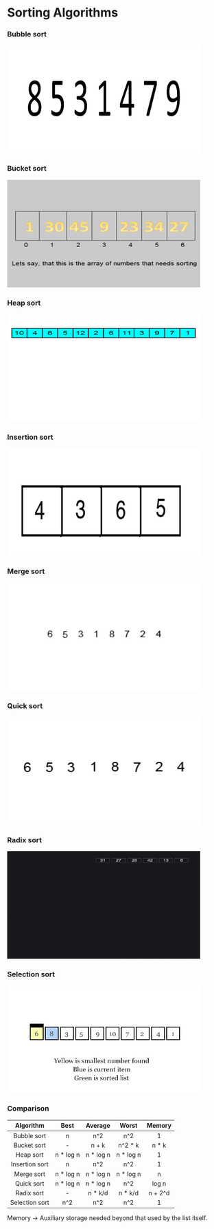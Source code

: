 # Sorting Algorithms

### Bubble sort
<img src="animations/bubble_sort.gif" width="450" height="250"/>

### Bucket sort
<img src="animations/bucket_sort.gif" width="450" height="250"/>

### Heap sort
<img src="animations/heap_sort.gif" width="450" height="250"/>

### Insertion sort
<img src="animations/insertion_sort.gif" width="450" height="250"/>

### Merge sort
<img src="animations/merge_sort.gif" width="450" height="250"/>

### Quick sort
<img src="animations/quick_sort.gif" width="450" height="250"/>

### Radix sort
<img src="animations/radix_sort.gif" width="450" height="250"/>

### Selection sort
<img src="animations/selection_sort.gif" width="450" height="250"/>


### Comparison

| Algorithm | Best | Average | Worst | Memory |
| :-------: | :--: | :-----: | :---: | :----: |
| Bubble sort | n | n^2 | n^2 | 1 |
| Bucket sort | - | n + k | n^2 * k | n * k |
| Heap sort | n * log n | n * log n | n * log n | 1 |
| Insertion sort | n | n^2 | n^2 | 1 |
| Merge sort | n * log n |  n * log n  |  n * log n  | n |
| Quick sort | n * log n | n * log n | n^2 | log n |
| Radix sort | - | n * k/d | n * k/d | n + 2^d |
| Selection sort | n^2 | n^2 | n^2 | 1 |

Memory -> Auxiliary storage needed beyond that used by the list itself.
